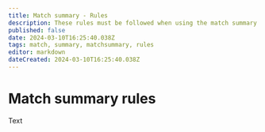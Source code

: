 ```yaml
---
title: Match summary - Rules
description: These rules must be followed when using the match summary
published: false
date: 2024-03-10T16:25:40.038Z
tags: match, summary, matchsummary, rules
editor: markdown
dateCreated: 2024-03-10T16:25:40.038Z
---
```


# Match summary rules

Text